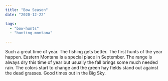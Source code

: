 ```yaml
---
title: "Bow Season"
date: "2020-12-22"

tags: 
  - "bow-hunts"
  - "hunting-montana"

---
```


Such a great time of year. The fishing gets better. The first hunts of the year happen. Eastern Montana is a special place in September. The range is always dry this time of year but usually the fall brings some much needed rain. The colors start to change and the green hay fields stand out against the dead grasses. Good times out in the Big Sky.
